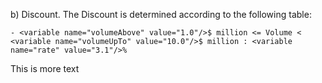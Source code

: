 b) Discount. The Discount is determined according to the following table:
``` <list/>
- <variable name="volumeAbove" value="1.0"/>$ million <= Volume < <variable name="volumeUpTo" value="10.0"/>$ million : <variable name="rate" value="3.1"/>%
```

This is more text

